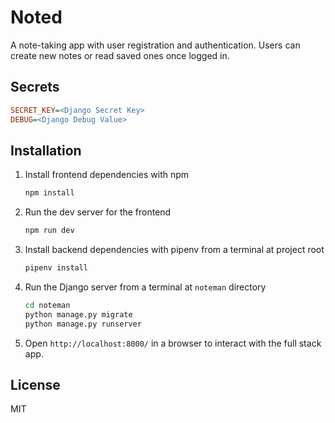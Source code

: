 # Noted

A note-taking app with user registration and authentication. Users can create new notes or read saved ones once logged in.

## Secrets

```ini
SECRET_KEY=<Django Secret Key>
DEBUG=<Django Debug Value>
```

## Installation

1. Install frontend dependencies with npm

   ```bash
   npm install
   ```

2. Run the dev server for the frontend

   ```bash
   npm run dev
   ```

3. Install backend dependencies with pipenv from a terminal at project root

   ```bash
   pipenv install
   ```

4. Run the Django server from a terminal at `noteman` directory

   ```bash
   cd noteman
   python manage.py migrate
   python manage.py runserver
   ```

5. Open `http://localhost:8000/` in a browser to interact with the full stack app.

## License

MIT
